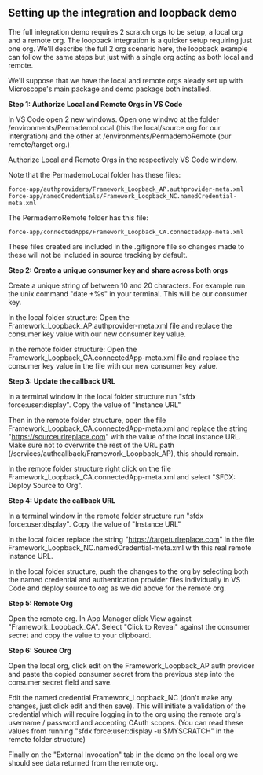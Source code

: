 ## Setting up the integration and loopback demo

The full integration demo requires 2 scratch orgs to be setup, a local org and a remote org.
The loopback integration is a quicker setup requiring just one  org. We'll describe the full 2 org scenario here, the loopback example can follow the same steps but just with a single org acting as both local and remote.

We'll suppose that we have the local and remote orgs aleady set up with Microscope's main package and demo package both installed.

__Step 1: Authorize Local and Remote Orgs in VS Code__

In VS Code open 2 new windows. Open one windwo at the folder /environments/PermademoLocal (this the local/source org for our intergration) and the other at /environments/PermademoRemote (our remote/target org.)

Authorize Local and Remote Orgs in the respectively VS Code window.

Note that the PermademoLocal folder has these files:

```
force-app/authproviders/Framework_Loopback_AP.authprovider-meta.xml
force-app/namedCredentials/Framework_Loopback_NC.namedCredential-meta.xml
```

The PermademoRemote folder has this file:

```
force-app/connectedApps/Framework_Loopback_CA.connectedApp-meta.xml
```
These files created are included in the .gitignore file so changes made to these will not be included in source tracking by default.

__Step 2: Create a unique consumer key and share across both orgs__

Create a unique string of between 10 and 20 characters. For example run the unix command "date +%s" in your terminal. This will be our consumer key.

In the local folder structure: Open the Framework_Loopback_AP.authprovider-meta.xml file and replace the consumer key value with our new consumer key value.

In the remote folder structure: Open the Framework_Loopback_CA.connectedApp-meta.xml file and replace the consumer key value in the file with our new consumer key value.

__Step 3: Update the callback URL__

In a terminal window in the local folder structure run "sfdx force:user:display". Copy the value of "Instance URL"

Then in the remote folder structure, open the file Framework_Loopback_CA.connectedApp-meta.xml and replace the string "https://sourceurlreplace.com" with the value of the local instance URL. Make sure not to overwrite the rest of the URL path (/services/authcallback/Framework_Loopback_AP), this should remain. 

In the remote folder structure right click on the file Framework_Loopback_CA.connectedApp-meta.xml and select "SFDX: Deploy Source to Org".

__Step 4: Update the callback URL__

In a terminal window in the remote folder structure run "sfdx force:user:display". Copy the value of "Instance URL"

In the local folder replace the string "https://targeturlreplace.com" in the file Framework_Loopback_NC.namedCredential-meta.xml with this real remote instance URL.

In the local folder structure, push the changes to the org by selecting both the named credential and authentication provider files individually in VS Code and deploy source to org as we did above for the remote org.

__Step 5: Remote Org__

Open the remote org. In App Manager click View against "Framework_Loopback_CA". Select "Click to Reveal" against the consumer secret and copy the value to your clipboard.

__Step 6: Source Org__

Open the local org, click edit on the Framework_Loopback_AP auth provider and paste the copied consumer secret from the previous step into the consumer secret field and save.

Edit the named credential Framework_Loopback_NC (don't make any changes, just click edit and then save). This will initiate a validation of the credential which will require logging in to the org using the remote org's username / password and accepting OAuth scopes. (You can read these values from running "sfdx force:user:display -u $MYSCRATCH" in the remote folder structure)

Finally on the "External Invocation" tab in the demo on the local org we should see data returned from the remote org.


